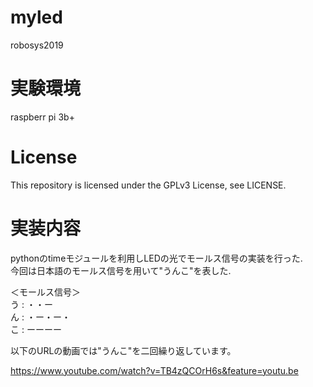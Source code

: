 # myled
robosys2019

# 実験環境
raspberr pi 3b+

# License
This repository is licensed under the GPLv3 License, see LICENSE.

# 実装内容
pythonのtimeモジュールを利用しLEDの光でモールス信号の実装を行った.  
今回は日本語のモールス信号を用いて"うんこ"を表した.  
  
＜モールス信号＞  
う : ・・ー  
ん : ・ー・ー・  
こ : ーーーー  
  
以下のURLの動画では"うんこ"を二回繰り返しています。  
  
https://www.youtube.com/watch?v=TB4zQCOrH6s&feature=youtu.be
